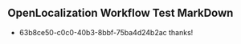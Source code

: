 ## OpenLocalization Workflow Test MarkDown

* 63b8ce50-c0c0-40b3-8bbf-75ba4d24b2ac 
thanks!



<!--HONumber=Jan16_HO3-->
